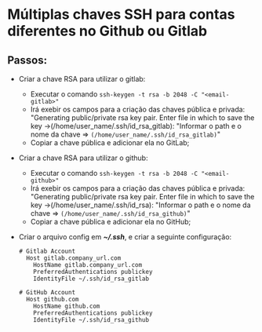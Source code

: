 # Múltiplas chaves SSH para contas diferentes no Github ou Gitlab

## Passos:
  - Criar a chave RSA para utilizar o gitlab:
    - Executar o comando `ssh-keygen -t rsa -b 2048 -C "<email-gitlab>"`
    - Irá exebir os campos para a criação das chaves pública e privada: "Generating public/private rsa key pair. Enter file in which to save the key ->(/home/user_name/.ssh/id_rsa_gitlab): "Informar o path e o nome da chave => `(/home/user_name/.ssh/id_rsa_gitlab)`" 
    - Copiar a chave pública e adicionar ela no GitLab;
 
 - Criar a chave RSA para utilizar o github:  
    - Executar o comando `ssh-keygen -t rsa -b 2048 -C "<email-github>"`
    - Irá exebir os campos para a criação das chaves pública e privada: "Generating public/private rsa key pair. Enter file in which to save the key ->(/home/user_name/.ssh/id_rsa): "Informar o path e o nome da chave => `(/home/user_name/.ssh/id_rsa_github)`" 
    - Copiar a chave pública e adicionar ela no GitHub;

 - Criar o arquivo config em **_~/.ssh_**, e criar a seguinte configuração:
   ```shell
   # Gitlab Account
     Host gitlab.company_url.com
       HostName gitlab.company_url.com
       PreferredAuthentications publickey
       IdentityFile ~/.ssh/id_rsa_gitlab

   # GitHub Account
     Host github.com
       HostName github.com
       PreferredAuthentications publickey
       IdentityFile ~/.ssh/id_rsa_github
   ```

